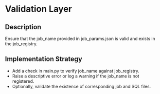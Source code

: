 # Validation Layer

## Description
Ensure that the job_name provided in job_params.json is valid and exists in the job_registry.

## Implementation Strategy
- Add a check in main.py to verify job_name against job_registry.
- Raise a descriptive error or log a warning if the job_name is not registered.
- Optionally, validate the existence of corresponding job and SQL files.
